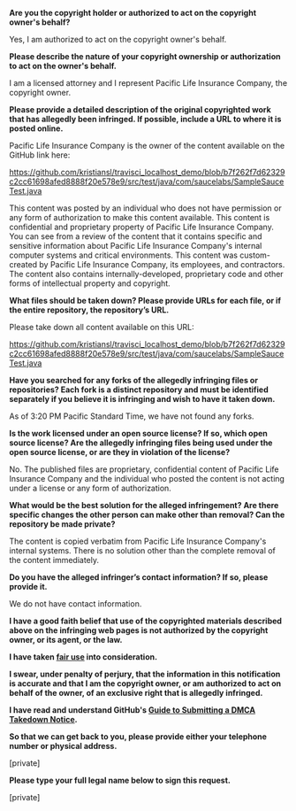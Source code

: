 **Are you the copyright holder or authorized to act on the copyright owner's behalf?**

Yes, I am authorized to act on the copyright owner's behalf.

**Please describe the nature of your copyright ownership or authorization to act on the owner's behalf.**

I am a licensed attorney and I represent Pacific Life Insurance Company, the copyright owner.

**Please provide a detailed description of the original copyrighted work that has allegedly been infringed. If possible, include a URL to where it is posted online.**

Pacific Life Insurance Company is the owner of the content available on the GitHub link here:

https://github.com/kristiansl/travisci_localhost_demo/blob/b7f262f7d62329c2cc61698afed8888f20e578e9/src/test/java/com/saucelabs/SampleSauceTest.java

This content was posted by an individual who does not have permission or any form of authorization to make this content available. This content is confidential and proprietary property of Pacific Life Insurance Company. You can see from a review of the content that it contains specific and sensitive information about Pacific Life Insurance Company's internal computer systems and critical environments. This content was custom-created by Pacific Life Insurance Company, its employees, and contractors. The content also contains internally-developed, proprietary code and other forms of intellectual property and copyright.

**What files should be taken down? Please provide URLs for each file, or if the entire repository, the repository’s URL.**

Please take down all content available on this URL:

https://github.com/kristiansl/travisci_localhost_demo/blob/b7f262f7d62329c2cc61698afed8888f20e578e9/src/test/java/com/saucelabs/SampleSauceTest.java

**Have you searched for any forks of the allegedly infringing files or repositories? Each fork is a distinct repository and must be identified separately if you believe it is infringing and wish to have it taken down.**

As of 3:20 PM Pacific Standard Time, we have not found any forks.

**Is the work licensed under an open source license? If so, which open source license? Are the allegedly infringing files being used under the open source license, or are they in violation of the license?**

No. The published files are proprietary, confidential content of Pacific Life Insurance Company and the individual who posted the content is not acting under a license or any form of authorization.

**What would be the best solution for the alleged infringement? Are there specific changes the other person can make other than removal? Can the repository be made private?**

The content is copied verbatim from Pacific Life Insurance Company's internal systems. There is no solution other than the complete removal of the content immediately.

**Do you have the alleged infringer’s contact information? If so, please provide it.**

We do not have contact information.

**I have a good faith belief that use of the copyrighted materials described above on the infringing web pages is not authorized by the copyright owner, or its agent, or the law.**

**I have taken <a href="https://www.lumendatabase.org/topics/22">fair use</a> into consideration.**

**I swear, under penalty of perjury, that the information in this notification is accurate and that I am the copyright owner, or am authorized to act on behalf of the owner, of an exclusive right that is allegedly infringed.**

**I have read and understand GitHub's <a href="https://docs.github.com/articles/guide-to-submitting-a-dmca-takedown-notice/">Guide to Submitting a DMCA Takedown Notice</a>.**

**So that we can get back to you, please provide either your telephone number or physical address.**

[private]

**Please type your full legal name below to sign this request.**

[private]
